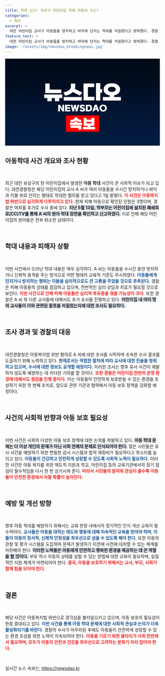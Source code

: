 ```yaml
---
title: 학대 신고! 유성구 어린이집 피해 아동의 수는?
categories:
  - 육아
excerpt: >
  대전 어린이집 교사가 아동들을 방치하고 바닥에 던지는 학대를 저질렀다고 밝혀졌다. 경찰 수사가 시작되었으며, 추가 피해 가능성도 제기되고 있다. 부모들의 충격적인 CCTV 발견에 이어 피해 아동들은 모두 퇴소했다!
feature_text: >
  대전 어린이집 교사가 아동들을 방치하고 바닥에 던지는 학대를 저질렀다고 밝혀졌다. 경찰 수사가 시작되었으며, 추가 피해 가능성도 제기되고 있다. 부모들의 충격적인 CCTV 발견에 이어 피해 아동들은 모두 퇴소했다!
image: '/assets/img/newsdao_breakingnews.jpg'
---
```


<p><img src="/assets/img/newsdao_breakingnews.jpg" alt="flaretime 속보" /></p>

<h2 data-ke-size="size26">아동학대 사건 개요와 조사 현황</h2>

<p data-ke-size="size16">&nbsp;</p>  

<p>최근 대전 유성구의 한 어린이집에서 발생한 <b>아동 학대</b> 사건이 큰 사회적 이슈가 되고 있다. 대전경찰청은 해당 어린이집의 교사 A 씨가 여러 아동들을 수시간 방치하거나 바닥과 이불 위로 던지는 형태로 학대한 혐의를 받고 있다고 1일 밝혔다. <b><span style="color: #ee2323;">이 사건은 아동복지법 위반으로 심각하게 다루어지고 있다.</span></b> 현재 피해 아동으로 확인된 인원은 3명이며, 경찰은 여죄를 추가로 수사 중에 있다. <b><span style="background-color: #21538527;">지난 5월 13일, 학부모는 어린이집에 설치된 폐쇄회로(CC)TV를 통해 A 씨의 원아 학대 장면을 확인하고 신고하였다.</span></b> 이로 인해 해당 어린이집의 원아들은 전부 퇴소한 상태이다. </p>

<p data-ke-size="size16">&nbsp;</p>  

<h2 data-ke-size="size26">학대 내용과 피해자 상황</h2>

<p data-ke-size="size16">&nbsp;</p>  

<p>이번 사건에서 드러난 학대 내용은 매우 심각하다. A 씨는 아동들을 수시간 동안 방치하거나 신체적 충격을 주는 방식으로 어떤 형태의 교육적 기준도 무시하였다. <b><span style="color: #1a5490;">아동들에게 던지거나 방치하는 행위는 이들을 심리적으로도 큰 고통을 주었을 것으로 추측된다.</span></b> 경찰은 피해 아동들의 상태를 점검하고 있으며, 전반적인 심리 상담과 치료가 필요할 것으로 보인다. <b><span style="color: #ee2323;">이번 사건으로 인해 피해 아동들은 심리적 후유증을 겪을 가능성이 크다.</span></b> 또한 경찰은 A 씨 외 다른 교사들에 대해서도 추가 조사를 진행하고 있다. <b><span style="background-color: #21538527;">어린이집 내 여러 명의 교사들이 이와 관련된 잘못을 저질렀는지에 대한 조사도 필요하다.</span></b> </p>

<p data-ke-size="size16">&nbsp;</p>  

<h2 data-ke-size="size26">조사 경과 및 경찰의 대응</h2>

<p data-ke-size="size16">&nbsp;</p>  

<p>대전경찰청은 아동복지법 위반 혐의로 A 씨에 대한 조사를 시작하며 조속한 수사 결과를 도출하기 위해 노력하고 있다. <b><span style="color: #1a5490;">현재로서는 적법한 절차에 따라 교사에 대한 진술을 청취하고 있으며, 수사에 대한 정보도 공개할 예정이다.</span></b> 이러한 조사는 향후 유사 사건이 재발하지 않도록 예방하는 데 커다란 기여를 할 것이다. <b><span style="color: #ee2323;">또한 경찰은 어린이집 전반의 운영 환경에 대해서도 점검을 진행 중이다.</span></b> 이는 아동들이 안전하게 보호받을 수 있는 환경을 조성하기 위한 첫 번째 조치로, 앞으로 관련 기관과 협력해서 아동 보호 정책을 강화할 예정이다. </p>

<p data-ke-size="size16">&nbsp;</p>  

<h2 data-ke-size="size26">사건의 사회적 반향과 아동 보호 필요성</h2>

<p data-ke-size="size16">&nbsp;</p>  

<p>이번 사건은 사회의 다양한 아동 보호 정책에 대한 논의를 촉발하고 있다. <b><span style="background-color: #21538527;">아동 학대 문제는 더 이상 개인의 문제가 아닌 사회 전체의 문제로 인식되어야 한다.</span></b> 많은 시민들은 유사 사건을 예방하기 위한 면밀한 감시 시스템과 법적 재정비가 필요하다고 목소리를 높이고 있다. <b><span style="color: #1a5490;">아동들이 건강하고 안전하게 성장할 수 있도록 사회적 노력이 필요하다.</span></b> 이러한 사건은 아동 복지를 위한 제도적 지원과 학교, 어린이집 등의 교육기관에서의 정기 점검이 필수적임을 다시 한 번 상기시켜 준다. <b><span style="color: #ee2323;">따라서 시민들의 참여와 관심이 클수록 아동들이 안전한 환경에서 자랄 확률이 높아진다.</span></b></p>

<p data-ke-size="size16">&nbsp;</p>  

<h2 data-ke-size="size26">예방 및 개선 방향</h2>

<p data-ke-size="size16">&nbsp;</p>  

<p>향후 아동 학대를 예방하기 위해서는 교육 현장 내에서의 정기적인 인식 개선 교육이 필수적이다. <b><span style="color: #1a5490;">교사들은 아동을 대하는 태도와 행동에 대해 지속적인 교육을 받아야 하며, 이들이 아동의 정서적, 신체적 안정성을 최우선으로 삼을 수 있도록 해야 한다.</span></b> 또한 아동의 관찰 및 평가 시스템을 도입하여 문제가 발생하기 이전에 사전에 대처할 수 있는 체계를 마련해야 한다. <b><span style="background-color: #21538527;">이러한 노력들은 아동에게 안전하고 행복한 환경을 제공하는 데 큰 역할을 할 것이다.</span></b> 부모 역시 아동의 상태를 살필 수 있는 방법에 대한 교육이 필요하며, 실질적인 지원 체계가 마련되어야 한다. <b><span style="color: #ee2323;">결국, 아동을 보호하기 위해서는 교사, 부모, 사회가 함께 힘을 모아야 한다.</span></b></p>

<p data-ke-size="size16">&nbsp;</p>

<h2 data-ke-size="size26">결론</h2>

<p data-ke-size="size16">&nbsp;</p>  

<p>해당 사건은 아동복지법 위반으로 경각심을 불러일으키고 있으며, 아동 보호의 필요성이 한층 증대되고 있다. <b><span style="color: #1a5490;">이번 사건을 통해 아동 학대 문제에 대한 사회적 관심과 논의가 더욱 활성화되기를 바란다.</span></b> 경찰의 수사가 마무리된 후에도 아동들이 안전하게 성장할 수 있는 환경 조성을 위한 노력이 지속되어야 한다. <b><span style="color: #ee2323;">아동을 기르기 위한 울타리가 사회 전반에서 필요하며, 모두가 아동의 안전과 건강을 최우선으로 고려하는 문화가 자리 잡아야 한다.</span></b></p>

<p data-ke-size="size16">&nbsp;</p>  
실시간 뉴스 속보는, <a href="https://newsdao.kr" rel="dofollow">https://newsdao.kr</a>


